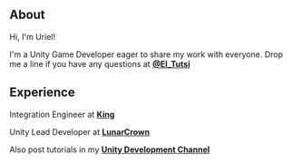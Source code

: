 ## About

Hi, I'm Uriel! 

I'm a Unity Game Developer eager to share my work with everyone. Drop me a line if you have any questions at [**@El_Tutsi**](https://twitter.com/El_tutsi)


## Experience

Integration Engineer at [**King**](https://www.king.com/)

Unity Lead Developer at [**LunarCrown**](http://lunarcrown.com/)

Also post tutorials in my [**Unity Development Channel**](https://www.youtube.com/@El_Tutsi)

